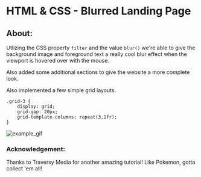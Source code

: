 # HTML & CSS - Blurred Landing Page


## About:

Utlizing the CSS property ```filter``` and the value ```blur()``` we're able to give the background image and foreground text a really cool blur effect when the viewport is hovered over with the mouse.

Also added some additional sections to give the website a more complete look.

Also implemented a few simple grid layouts.

```
.grid-3 {
    display: grid;
    grid-gap: 20px;
    grid-template-columns: repeat(3,1fr);
}

```

![example_gif](./example.gif)



### Acknowledgement:

Thanks to Traversy Media for another amazing tutorial!  Like Pokemon, gotta collect 'em all!

